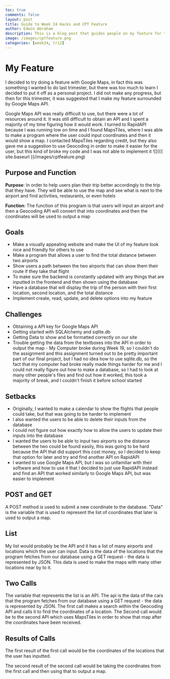 ```yaml
---
toc: true
comments: false
layout: post
title: Guide to Week 24 Hacks and CPT Feature
author: Edwin Abraham
description: This is a blog post that guides people on my feature for the AP Computer Science Principles AP Exam
image: /images/cptfeature.png
categories: [week24, tri2]
---
```

# My Feature
I decided to try doing a feature with Google Maps, in fact this was something I wanted to do last trimester, but there was too much to learn I decided to put it off as a personal project. I did not make any progress, but then for this trimester, it was suggested that I make my feature surrounded by Google Maps API.

Google Maps API was really difficult to use, but there were a lot of resources around it. It was still difficult to obtain an API and I spent a majority of my time figuring how it would work. I turned to RapidAPI because I was running low on time and I found MapsTiles, where I was able to make a program where the user could input coordinates and then it would show a map. I contacted MapsTiles regarding credit, but they also gave me a suggestion to use Geocoding in order to make it easier for the user, but this kind of broke my code and I was not able to implement it
![]({{ site.baseurl }}/images/cptfeature.png)

## Purpose and Function
**Purpose**: In order to help users plan their trip better accordingly to the trip that they have. They will be able to use the map and see what is next to the airport and find activities, restaurants, or even hotels

**Function**: The function of this program is that users will input an airport and then a Geocoding API will convert that into coordinates and then the coordinates will be used to output a map

## Goals
- Make a visually appealing website and make the UI of my feature look nice and friendly for others to use
- Make a program that allows a user to find the total distance between two airports
- Show users a path between the two airports that can show them their route if they take that flight
- To make sure the backend is constantly updated with any things that are inputted in the frontend and then shown using the database
- Have a database that will display the trip of the person with their first location, second location, and the total distance
- Implement create, read, update, and delete options into my feature

## Challenges
- Obtaining a API key for Google Maps API
- Getting started with SQLAlchemy and sqlite.db
- Getting Data to show and be formatted correctly on our site
- Trouble getting the data from the textboxes into the API in order to output the map - My Computer broke during Week 19, so I couldn't do the assignment and this assignment turned out to be pretty important part of our final project, but I had no idea how to use sqlite.db, so the fact that my computer had broke really made things harder for me and I could not really figure out how to make a database, so I had to look at many other people's files and find out how it worked, this took a majority of break, and I couldn't finish it before school started

## Setbacks
- Originally, I wanted to make a calendar to show the flights that people could take, but that was going to be harder to implement
- I also wanted the users to be able to delete their inputs from the database
- I could not figure out how exactly how to allow the users to update their inputs into the database
- I wanted the users to be able to input two airports so the distance between the two could be found easily, this was going to be hard because the API that did support this cost money, so I decided to keep that option for later and try and find another API on RapidAPI
- I wanted to use Google Maps API, but I was so unfamiliar with their software and how to use it that I decided to just use RapidAPI instead and find an API that worked similarly to Google Maps API, but was easier to implement

## POST and GET
A POST method is used to submit a new coordinate to the database. "Data" is the variable that is used to represent the list of coordinates that later is used to output a map.

## List
My list would probably be the API and it has a list of many airports and locations which the user can input. Data is the data of the locations that the program fetches from our database using a GET request - the data is represented by JSON. This data is used to make the maps with many other locations near by to it.

## Two Calls
The variable that represents the list is an API. The api is the data of the cars that the program fetches from our database using a GET request - the data is represented by JSON. The first call makes a search within the Geocoding API and calls it to find the coordinates of a location. The Second call would be to the second API which uses MapsTiles in order to show that map after the coordinates have been received.

## Results of Calls
The first result of the first call would be the coordinates of the locations that the user has inputted.

The second result of the second call would be taking the coordinates from the first call and then using that to output a map.



